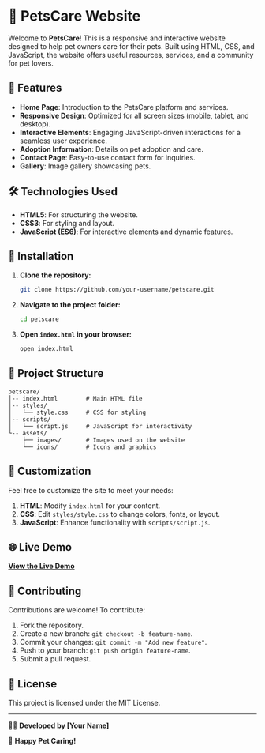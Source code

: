 

# 🐾 PetsCare Website

Welcome to **PetsCare**! This is a responsive and interactive website designed to help pet owners care for their pets. Built using HTML, CSS, and JavaScript, the website offers useful resources, services, and a community for pet lovers.

## 📄 Features

- **Home Page**: Introduction to the PetsCare platform and services.
- **Responsive Design**: Optimized for all screen sizes (mobile, tablet, and desktop).
- **Interactive Elements**: Engaging JavaScript-driven interactions for a seamless user experience.
- **Adoption Information**: Details on pet adoption and care.
- **Contact Page**: Easy-to-use contact form for inquiries.
- **Gallery**: Image gallery showcasing pets.

## 🛠️ Technologies Used

- **HTML5**: For structuring the website.
- **CSS3**: For styling and layout.
- **JavaScript (ES6)**: For interactive elements and dynamic features.

## 🚀 Installation

1. **Clone the repository:**
   ```bash
   git clone https://github.com/your-username/petscare.git
   ```

2. **Navigate to the project folder:**
   ```bash
   cd petscare
   ```

3. **Open `index.html` in your browser:**
   ```bash
   open index.html
   ```

## 📂 Project Structure

```
petscare/
│-- index.html        # Main HTML file
│-- styles/
│   └── style.css     # CSS for styling
│-- scripts/
│   └── script.js     # JavaScript for interactivity
└-- assets/
    ├── images/       # Images used on the website
    └── icons/        # Icons and graphics
```

## 🎨 Customization

Feel free to customize the site to meet your needs:

1. **HTML**: Modify `index.html` for your content.
2. **CSS**: Edit `styles/style.css` to change colors, fonts, or layout.
3. **JavaScript**: Enhance functionality with `scripts/script.js`.

## 🌐 Live Demo

[**View the Live Demo**](https://your-username.github.io/petscare/)

## 🤝 Contributing

Contributions are welcome! To contribute:

1. Fork the repository.
2. Create a new branch: `git checkout -b feature-name`.
3. Commit your changes: `git commit -m "Add new feature"`.
4. Push to your branch: `git push origin feature-name`.
5. Submit a pull request.

## 📝 License

This project is licensed under the MIT License.

---

👨‍💻 **Developed by [Your Name]**

🐶 **Happy Pet Caring!**
